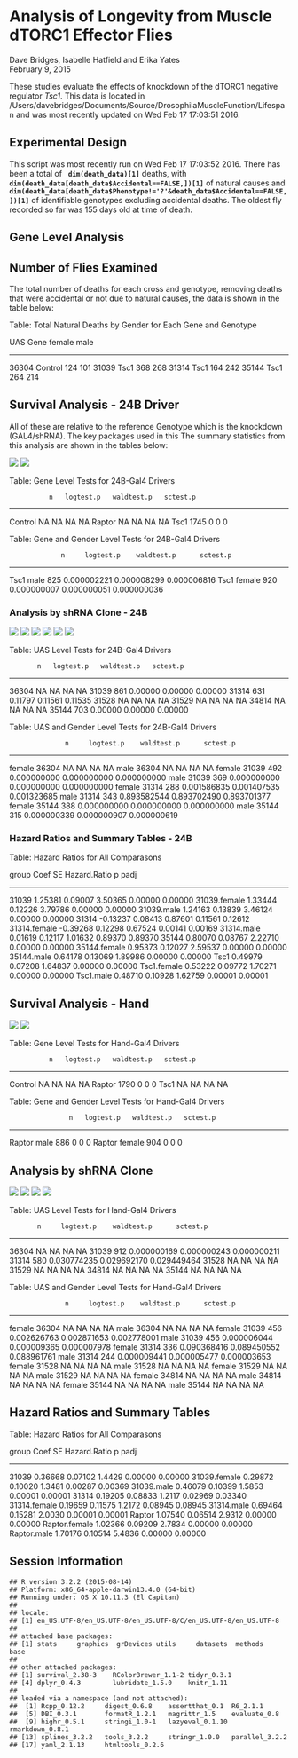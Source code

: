 # Analysis of Longevity from Muscle dTORC1 Effector Flies
 Dave Bridges, Isabelle Hatfield and Erika Yates  
February 9, 2015  



These studies evaluate the effects of knockdown of the dTORC1 negative regulator *Tsc1*.  This data is located in /Users/davebridges/Documents/Source/DrosophilaMuscleFunction/Lifespan and was most recently updated on Wed Feb 17 17:03:51 2016.

## Experimental Design



This script was most recently run on Wed Feb 17 17:03:52 2016.  There has been a total of **` dim(death_data)[1]`** deaths, with **` dim(death_data[death_data$Accidental==FALSE,])[1]`** of natural causes and **` dim(death_data[death_data$Phenotype!='?'&death_data$Accidental==FALSE,])[1]`** of identifiable genotypes excluding accidental deaths.  The oldest fly recorded so far was 155 days old at time of death.

## Gene Level Analysis





## Number of Flies Examined

The total number of deaths for each cross and genotype, removing deaths that were accidental or not due to natural causes, the data is shown in the table below:


Table: Total Natural Deaths by Gender for Each Gene and Genotype

UAS     Gene       female   male
------  --------  -------  -----
36304   Control       124    101
31039   Tsc1          368    268
31314   Tsc1          164    242
35144   Tsc1          264    214

## Survival Analysis - 24B Driver

All of these are relative to the reference Genotype which is the knockdown (GAL4/shRNA).  The key packages used in this The summary statistics from this analysis are shown in the tables below:

![](longevity-analysis-tsc_files/figure-html/survival-analysis-24b-by-gene-1.png) ![](longevity-analysis-tsc_files/figure-html/survival-analysis-24b-by-gene-2.png) 


Table: Gene Level Tests for 24B-Gal4 Drivers

              n   logtest.p   waldtest.p   sctest.p
--------  -----  ----------  -----------  ---------
Control      NA          NA           NA         NA
Raptor       NA          NA           NA         NA
Tsc1       1745           0            0          0



Table: Gene and Gender Level  Tests for 24B-Gal4 Drivers

                 n     logtest.p    waldtest.p      sctest.p
------------  ----  ------------  ------------  ------------
Tsc1 male      825   0.000002221   0.000008299   0.000006816
Tsc1 female    920   0.000000007   0.000000051   0.000000036

### Analysis by shRNA Clone - 24B


![](longevity-analysis-tsc_files/figure-html/survival-analysis-24b-by-UAS-1.png) ![](longevity-analysis-tsc_files/figure-html/survival-analysis-24b-by-UAS-2.png) ![](longevity-analysis-tsc_files/figure-html/survival-analysis-24b-by-UAS-3.png) ![](longevity-analysis-tsc_files/figure-html/survival-analysis-24b-by-UAS-4.png) ![](longevity-analysis-tsc_files/figure-html/survival-analysis-24b-by-UAS-5.png) ![](longevity-analysis-tsc_files/figure-html/survival-analysis-24b-by-UAS-6.png) 


Table: UAS Level Tests for 24B-Gal4 Drivers

           n   logtest.p   waldtest.p   sctest.p
------  ----  ----------  -----------  ---------
36304     NA          NA           NA         NA
31039    861     0.00000      0.00000    0.00000
31314    631     0.11797      0.11561    0.11535
31528     NA          NA           NA         NA
31529     NA          NA           NA         NA
34814     NA          NA           NA         NA
35144    703     0.00000      0.00000    0.00000



Table: UAS and Gender Level  Tests for 24B-Gal4 Drivers

                  n     logtest.p    waldtest.p      sctest.p
-------------  ----  ------------  ------------  ------------
female 36304     NA            NA            NA            NA
male 36304       NA            NA            NA            NA
female 31039    492   0.000000000   0.000000000   0.000000000
male 31039      369   0.000000000   0.000000000   0.000000000
female 31314    288   0.001586835   0.001407535   0.001323685
male 31314      343   0.893582544   0.893702490   0.893701377
female 35144    388   0.000000000   0.000000000   0.000000000
male 35144      315   0.000000339   0.000000907   0.000000619

### Hazard Ratios and Summary Tables - 24B


Table: Hazard Ratios for All Comparasons

group               Coef        SE   Hazard.Ratio         p      padj
-------------  ---------  --------  -------------  --------  --------
31039            1.25381   0.09007        3.50365   0.00000   0.00000
31039.female     1.33444   0.12226        3.79786   0.00000   0.00000
31039.male       1.24163   0.13839        3.46124   0.00000   0.00000
31314           -0.13237   0.08413        0.87601   0.11561   0.12612
31314.female    -0.39268   0.12298        0.67524   0.00141   0.00169
31314.male       0.01619   0.12117        1.01632   0.89370   0.89370
35144            0.80070   0.08767        2.22710   0.00000   0.00000
35144.female     0.95373   0.12027        2.59537   0.00000   0.00000
35144.male       0.64178   0.13069        1.89986   0.00000   0.00000
Tsc1             0.49979   0.07208        1.64837   0.00000   0.00000
Tsc1.female      0.53222   0.09772        1.70271   0.00000   0.00000
Tsc1.male        0.48710   0.10928        1.62759   0.00001   0.00001

## Survival Analysis - Hand

![](longevity-analysis-tsc_files/figure-html/survival-analysis-hand-by-gene-1.png) ![](longevity-analysis-tsc_files/figure-html/survival-analysis-hand-by-gene-2.png) 


Table: Gene Level Tests for Hand-Gal4 Drivers

              n   logtest.p   waldtest.p   sctest.p
--------  -----  ----------  -----------  ---------
Control      NA          NA           NA         NA
Raptor     1790           0            0          0
Tsc1         NA          NA           NA         NA



Table: Gene and Gender Level  Tests for Hand-Gal4 Drivers

                   n   logtest.p   waldtest.p   sctest.p
--------------  ----  ----------  -----------  ---------
Raptor male      886           0            0          0
Raptor female    904           0            0          0

## Analysis by shRNA Clone


![](longevity-analysis-tsc_files/figure-html/survival-analysis-hand-by-UAS-1.png) ![](longevity-analysis-tsc_files/figure-html/survival-analysis-hand-by-UAS-2.png) ![](longevity-analysis-tsc_files/figure-html/survival-analysis-hand-by-UAS-3.png) ![](longevity-analysis-tsc_files/figure-html/survival-analysis-hand-by-UAS-4.png) 


Table: UAS Level Tests for Hand-Gal4 Drivers

           n     logtest.p    waldtest.p      sctest.p
------  ----  ------------  ------------  ------------
36304     NA            NA            NA            NA
31039    912   0.000000169   0.000000243   0.000000211
31314    580   0.030774235   0.029692170   0.029449464
31528     NA            NA            NA            NA
31529     NA            NA            NA            NA
34814     NA            NA            NA            NA
35144     NA            NA            NA            NA



Table: UAS and Gender Level  Tests for Hand-Gal4 Drivers

                  n     logtest.p    waldtest.p      sctest.p
-------------  ----  ------------  ------------  ------------
female 36304     NA            NA            NA            NA
male 36304       NA            NA            NA            NA
female 31039    456   0.002626763   0.002871653   0.002778001
male 31039      456   0.000006044   0.000009365   0.000007978
female 31314    336   0.090368416   0.089450552   0.088961761
male 31314      244   0.000009441   0.000005477   0.000003653
female 31528     NA            NA            NA            NA
male 31528       NA            NA            NA            NA
female 31529     NA            NA            NA            NA
male 31529       NA            NA            NA            NA
female 34814     NA            NA            NA            NA
male 34814       NA            NA            NA            NA
female 35144     NA            NA            NA            NA
male 35144       NA            NA            NA            NA

## Hazard Ratios and Summary Tables


Table: Hazard Ratios for All Comparasons

group               Coef        SE   Hazard.Ratio         p      padj
--------------  --------  --------  -------------  --------  --------
31039            0.36668   0.07102         1.4429   0.00000   0.00000
31039.female     0.29872   0.10020         1.3481   0.00287   0.00369
31039.male       0.46079   0.10399         1.5853   0.00001   0.00001
31314            0.19205   0.08833         1.2117   0.02969   0.03340
31314.female     0.19659   0.11575         1.2172   0.08945   0.08945
31314.male       0.69464   0.15281         2.0030   0.00001   0.00001
Raptor           1.07540   0.06514         2.9312   0.00000   0.00000
Raptor.female    1.02366   0.09209         2.7834   0.00000   0.00000
Raptor.male      1.70176   0.10514         5.4836   0.00000   0.00000


## Session Information


```
## R version 3.2.2 (2015-08-14)
## Platform: x86_64-apple-darwin13.4.0 (64-bit)
## Running under: OS X 10.11.3 (El Capitan)
## 
## locale:
## [1] en_US.UTF-8/en_US.UTF-8/en_US.UTF-8/C/en_US.UTF-8/en_US.UTF-8
## 
## attached base packages:
## [1] stats     graphics  grDevices utils     datasets  methods   base     
## 
## other attached packages:
## [1] survival_2.38-3    RColorBrewer_1.1-2 tidyr_0.3.1       
## [4] dplyr_0.4.3        lubridate_1.5.0    knitr_1.11        
## 
## loaded via a namespace (and not attached):
##  [1] Rcpp_0.12.2     digest_0.6.8    assertthat_0.1  R6_2.1.1       
##  [5] DBI_0.3.1       formatR_1.2.1   magrittr_1.5    evaluate_0.8   
##  [9] highr_0.5.1     stringi_1.0-1   lazyeval_0.1.10 rmarkdown_0.8.1
## [13] splines_3.2.2   tools_3.2.2     stringr_1.0.0   parallel_3.2.2 
## [17] yaml_2.1.13     htmltools_0.2.6
```
